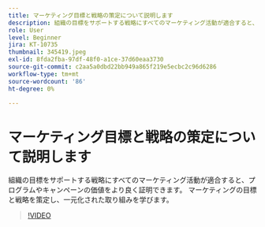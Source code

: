 ```yaml
---
title: マーケティング目標と戦略の策定について説明します
description: 組織の目標をサポートする戦略にすべてのマーケティング活動が適合すると、プログラムやキャンペーンの価値をより良く証明できます。
role: User
level: Beginner
jira: KT-10735
thumbnail: 345419.jpeg
exl-id: 8fda2fba-97df-48f0-a1ce-37d60eaa3730
source-git-commit: c2aa5a0dbd22bb949a865f219e5ecbc2c96d6286
workflow-type: tm+mt
source-wordcount: '86'
ht-degree: 0%

---
```


# マーケティング目標と戦略の策定について説明します

組織の目標をサポートする戦略にすべてのマーケティング活動が適合すると、プログラムやキャンペーンの価値をより良く証明できます。 マーケティングの目標と戦略を策定し、一元化された取り組みを学びます。

>[!VIDEO](https://video.tv.adobe.com/v/345419/?quality=12&learn=on)
